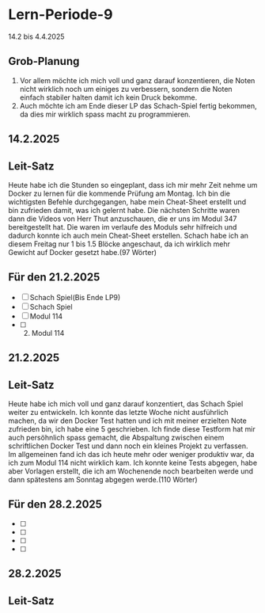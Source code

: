# Lern-Periode-9

14.2 bis 4.4.2025

## Grob-Planung

1. Vor allem möchte ich mich voll und ganz darauf konzentieren, die Noten nicht wirklich noch um einiges zu verbessern, sondern die Noten einfach stabiler halten damit ich kein Druck bekomme.
2. Auch möchte ich am Ende dieser LP das Schach-Spiel fertig bekommen, da dies mir wirklich spass macht zu programmieren. 

## 14.2.2025
## Leit-Satz

Heute habe ich die Stunden so eingeplant, dass ich mir mehr Zeit nehme um Docker zu lernen für die kommende Prüfung am Montag. Ich bin die wichtigsten Befehle durchgegangen, habe mein Cheat-Sheet erstellt und bin zufrieden damit, was ich gelernt habe. Die nächsten Schritte waren dann die Videos von Herr Thut anzuschauen, die er uns im Modul 347 bereitgestellt hat. Die waren im verlaufe des Moduls sehr hilfreich und dadurch konnte ich auch mein Cheat-Sheet erstellen. Schach habe ich an diesem Freitag nur 1 bis 1.5 Blöcke angeschaut, da ich wirklich mehr Gewicht auf Docker gesetzt habe.(97 Wörter)

## Für den 21.2.2025

- [ ] Schach Spiel(Bis Ende LP9)
- [ ] Schach Spiel
- [ ] Modul 114
- [ ] 2. Modul 114

## 21.2.2025
## Leit-Satz

Heute habe ich mich voll und ganz darauf konzentiert, das Schach Spiel weiter zu entwickeln. Ich konnte das letzte Woche nicht ausführlich machen, da wir den Docker Test hatten und ich mit meiner erzielten Note zufrieden bin, ich habe eine 5 geschrieben. Ich finde diese Testform hat mir auch persöhnlich spass gemacht, die Abspaltung zwischen einem schriftlichen Docker Test und dann noch ein kleines Projekt zu verfassen. Im allgemeinen fand ich das ich heute mehr oder weniger produktiv war, da ich zum Modul 114 nicht wirklich kam. Ich konnte keine Tests abgegen, habe aber Vorlagen erstellt, die ich am Wochenende noch bearbeiten werde und dann spätestens am Sonntag abgegen werde.(110 Wörter)


## Für den 28.2.2025

- [ ] 
- [ ] 
- [ ] 
- [ ] 

## 28.2.2025
## Leit-Satz
